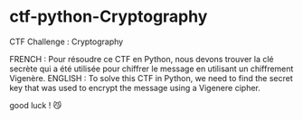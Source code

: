 # ctf-python-Cryptography
CTF Challenge : Cryptography

FRENCH : Pour résoudre ce CTF en Python, nous devons trouver la clé secrète qui a été utilisée pour chiffrer le message en utilisant un chiffrement Vigenère.
ENGLISH  : To solve this CTF in Python, we need to find the secret key that was used to encrypt the message using a Vigenere cipher.

good luck ! 😼

